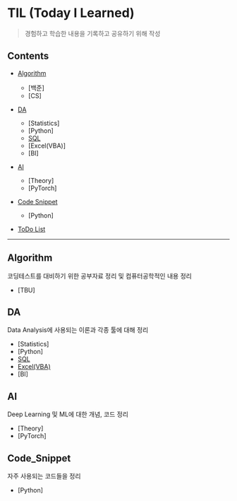 # TIL (Today I Learned)

> 경험하고 학습한 내용을 기록하고 공유하기 위해 작성

## Contents

- [Algorithm](#Algorithm)
  - [백준]
  - [CS]
- [DA](#DA)
  - [Statistics]
  - [Python]
  - [SQL](./DA/SQL/README.md)
  - [Excel(VBA)]
  - [BI]

- [AI](#AI)
  - [Theory]
  - [PyTorch]

- [Code Snippet](#Code_Snippet)
  - [Python]
- [ToDo List](./ToDo/README.md)

--------------------------

## Algorithm

코딩테스트를 대비하기 위한 공부자료 정리 및 컴퓨터공학적인 내용 정리

- [TBU]



## DA

Data Analysis에 사용되는 이론과 각종 툴에 대해 정리

- [Statistics]
- [Python]
- [SQL](./DA/SQL/README.md)
- [Excel(VBA)](./DA/Excel(VBA)/README.md)
- [BI]



## AI

Deep Learning 및 ML에 대한 개념, 코드 정리

- [Theory]
- [PyTorch]



## Code_Snippet

자주 사용되는 코드들을 정리

- [Python]



